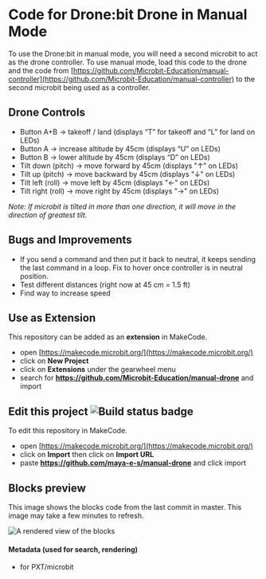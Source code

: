 # Code for Drone:bit Drone in Manual Mode
To use the Drone:bit in manual mode, you will need a second microbit to act as the drone controller. 
To use manual mode, load this code to the drone and the code from [https://github.com/Microbit-Education/manual-controller](https://github.com/Microbit-Education/manual-controller) to the second microbit being used as a controller.

## Drone Controls
* Button A+B &rarr; takeoff / land (displays “T” for takeoff and “L” for land on LEDs) 
* Button A &rarr; increase altitude by 45cm (displays “U” on LEDs)
* Button B &rarr; lower altitude by 45cm (displays “D” on LEDs)
* Tilt down (pitch) &rarr; move forward by 45cm (displays "&uarr;" on LEDs) 
* Tilt up (pitch) &rarr; move backward by 45cm (displays "&darr;" on LEDs) 
* Tilt left (roll) &rarr; move left by 45cm (displays "&larr;" on LEDs)
* Tilt right (roll) &rarr; move right by 45cm (displays "&rarr;" on LEDs)

*Note: If microbit is tilted in more than one direction, it will move in the direction of greatest tilt.*

## Bugs and Improvements 
* If you send a command and then put it back to neutral, it keeps sending the last command in a loop. Fix to hover once controller is in neutral position. 
* Test different distances (right now at 45 cm = 1.5 ft)
* Find way to increase speed

## Use as Extension

This repository can be added as an **extension** in MakeCode.

* open [https://makecode.microbit.org/](https://makecode.microbit.org/)
* click on **New Project**
* click on **Extensions** under the gearwheel menu
* search for **https://github.com/Microbit-Education/manual-drone** and import

## Edit this project ![Build status badge](https://github.com/Microbit-Education/manual-drone/workflows/MakeCode/badge.svg)

To edit this repository in MakeCode.

* open [https://makecode.microbit.org/](https://makecode.microbit.org/)
* click on **Import** then click on **Import URL**
* paste **https://github.com/maya-e-s/manual-drone** and click import

## Blocks preview

This image shows the blocks code from the last commit in master.
This image may take a few minutes to refresh.

![A rendered view of the blocks](https://github.com/Microbit-Education/manual-drone/raw/master/.github/makecode/blocks.png)

#### Metadata (used for search, rendering)

* for PXT/microbit
<script src="https://makecode.com/gh-pages-embed.js"></script><script>makeCodeRender("{{ site.makecode.home_url }}", "{{ site.github.owner_name }}/{{ site.github.repository_name }}");</script>
